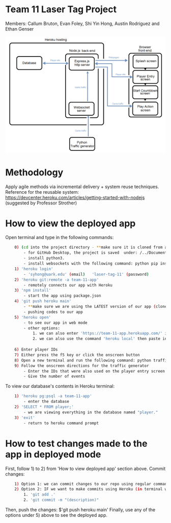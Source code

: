 # Team 11 Laser Tag Project
Members: Callum Bruton, Evan Foley, Shi Yin Hong, Austin Rodriguez and Ethan Genser  

![Cover](meta/laserDiagram.png)

# Methodology
Apply agile methods via incremental delivery + system reuse techniques.
Reference for the reusable system: https://devcenter.heroku.com/articles/getting-started-with-nodejs (suggested by Professor Strother)

# How to view the deployed app
Open terminal and type in the following commands:
```sh
    0) (cd into the project directory - **make sure it is cloned from a git repo/linked to GitHub)
        - for GitHub Desktop, the project is saved  under: /../Documents/GitHub/(project name)
        - install python3.  
        - install websockets with the following command: python pip install websockets  
    1) 'heroku login'
        - 'syhong@uark.edu' (email)   'laser-tag-11' (password)
    2) 'heroku git:remote -a team-11-app'
        - remotely connects our app with Heroku
    3) 'npm install'
        - start the app using package.json
    4) 'git push heroku main'
        - **make sure we are using the LATEST version of our app (clone the lastest version)
        - pushing codes to our app
    5) 'heroku open' 
        - to see our app in web mode
        - other options:
            1. we can also enter 'https://team-11-app.herokuapp.com/' in a browser 
            2. we can also use the command 'heroku local' then paste in 'http://localhost:5000/' in a browser 
            
    6) Enter player IDs 
    7) Either press the f5 key or click the onscreen button
    8) Open a new terminal and run the following command: python trafficGenerator.py
    9) Follow the onscreen directions for the traffic generator
        - Enter the IDs that were also used on the player entry screen.
        - Give the number of events  
```
To view our database's contents in Heroku terminal:
```sh
    1) 'heroku pg:psql -a team-11-app'
        - enter the database 
    2) 'SELECT * FROM player;'
        - we are viewing everything in the database named "player."
    3) 'exit'
        - return to heroku command prompt
```

# How to test changes made to the app in deployed mode
First, follow 1) to 2) from 'How to view deployed app' section above.
Commit changes:
```sh
    1) Option 1: we can commit changes to our repo using regular command lines/GitHub Desktop.
    2) Option 2: IF we want to make commits using Heroku (in terminal when logged in):
        1. 'git add .'
        2. 'git commit -m "(description)"
```

Then, push the changes: $'git push heroku main'
Finally, use any of the options under 5) above to see the deployed app.
